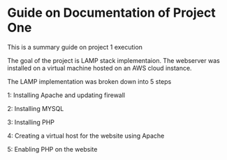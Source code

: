 # Guide on Documentation of Project One

This is a summary guide on project 1 execution

The goal of the project is  LAMP stack implementaion. 
The webserver was installed on a virtual machine hosted on an AWS cloud instance.

The LAMP implementation was broken down into 5 steps

1: Installing Apache and updating firewall

2: Installing MYSQL

3: Installing PHP

4: Creating a virtual host for the website using Apache

5: Enabling PHP on the website
